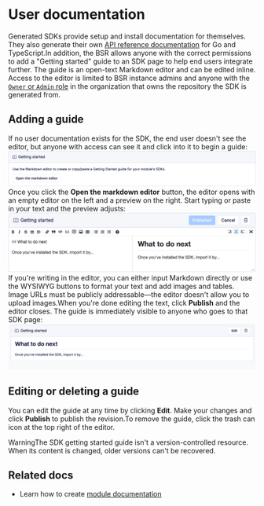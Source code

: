 # User documentation

Generated SDKs provide setup and install documentation for themselves. They also generate their own [API reference documentation](../tutorial/#api-reference) for Go and TypeScript.In addition, the BSR allows anyone with the correct permissions to add a "Getting started" guide to an SDK page to help end users integrate further. The guide is an open-text Markdown editor and can be edited inline. Access to the editor is limited to BSR instance admins and anyone with the [`Owner` or `Admin` role](../../admin/manage-members/#member-roles) in the organization that owns the repository the SDK is generated from.

## Adding a guide

If no user documentation exists for the SDK, the end user doesn't see the editor, but anyone with access can see it and click into it to begin a guide:![Screenshot of the editor's beginning state](../../../images/bsr/sdks/gs-editor-empty.png)Once you click the **Open the markdown editor** button, the editor opens with an empty editor on the left and a preview on the right. Start typing or paste in your text and the preview adjusts:![Screenshot of the editor's active window](../../../images/bsr/sdks/gs-editor-preview.png)If you're writing in the editor, you can either input Markdown directly or use the WYSIWYG buttons to format your text and add images and tables. Image URLs must be publicly addressable—the editor doesn't allow you to upload images.When you're done editing the text, click **Publish** and the editor closes. The guide is immediately visible to anyone who goes to that SDK page:![Screenshot of the published guide](../../../images/bsr/sdks/gs-editor-published.png)

## Editing or deleting a guide

You can edit the guide at any time by clicking **Edit**. Make your changes and click **Publish** to publish the revision.To remove the guide, click the trash can icon at the top right of the editor.

WarningThe SDK getting started guide isn't a version-controlled resource. When its content is changed, older versions can't be recovered.

## Related docs

- Learn how to create [module documentation](../../documentation/create-docs/)
